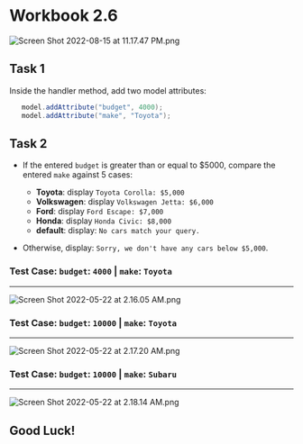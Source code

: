 # Workbook 2.6

![Screen Shot 2022-08-15 at 11.17.47 PM.png](https://firebasestorage.googleapis.com/v0/b/learnthepart-75aed.appspot.com/o/images%2Fc7225a6b-ccaa-4d58-8859-ec42b47e017a?alt=media&token=1d888dcc-71d3-4fc3-bb65-0105b243cbdb)

## Task 1

Inside the handler method, add two model attributes:
```java
   model.addAttribute("budget", 4000);
   model.addAttribute("make", "Toyota");
```

## Task 2
- If the entered `budget` is greater than or equal to $5000, compare the entered `make` against 5 cases:
   - **Toyota**: display `Toyota Corolla: $5,000`
   - **Volkswagen**: display `Volkswagen Jetta: $6,000`
   - **Ford**: display `Ford Escape: $7,000`
   - **Honda**: display `Honda Civic: $8,000`
   - **default**: display: `No cars match your query.`

- Otherwise, display: `Sorry, we don't have any cars below $5,000`. 

### Test Case: `budget`: `4000` | `make`: `Toyota` 
-----
![Screen Shot 2022-05-22 at 2.16.05 AM.png](https://firebasestorage.googleapis.com/v0/b/learnthepart-75aed.appspot.com/o/images%2F3d1e072f-6baa-429d-925d-985cf9f3fcae?alt=media&token=df1f9907-4e62-445c-bce3-022279ab7c60)


### Test Case: `budget`: `10000` | `make`: `Toyota` 
-----
![Screen Shot 2022-05-22 at 2.17.20 AM.png](https://firebasestorage.googleapis.com/v0/b/learnthepart-75aed.appspot.com/o/images%2Fc8c2716d-3d3f-449c-8885-29ed0a1b1ae8?alt=media&token=17d095ab-3774-49a8-a5ca-b2cb311aeea3)

### Test Case: `budget`: `10000` | `make`: `Subaru`
-----
![Screen Shot 2022-05-22 at 2.18.14 AM.png](https://firebasestorage.googleapis.com/v0/b/learnthepart-75aed.appspot.com/o/images%2F7ca5459f-7648-41a5-82f3-378640264908?alt=media&token=d5e28710-c9a7-4a7b-885b-dda7a284a76f)

## Good Luck!